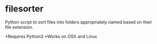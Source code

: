 # filesorter

Python script to sort files into folders appropriately named based on their file extension.

*Requires Python3
*Works on OSX and Linux
